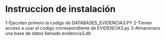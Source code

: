 # Instruccion de instalación
1-Ejecuten primero la codigo de DATABASES_EVIDENCIA3.PY
2-Tienen acceso a usar el codigo correspondiente de EVIDENCIA3.py
3-Almacenara una base de datos llamado evidencia3.db
